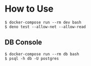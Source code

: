# How to Use

```
$ docker-compose run --rm dev bash
$ deno test --allow-net --allow-read
```

## DB Console

```
$ docker-compose run --rm db bash
$ psql -h db -U postgres
```
